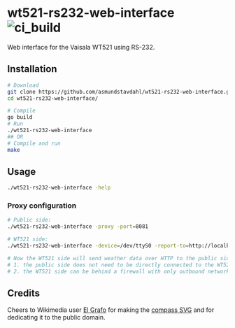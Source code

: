 # wt521-rs232-web-interface ![ci_build](https://travis-ci.org/asmundstavdahl/wt521-rs232-web-interface.svg?branch=master)
Web interface for the Vaisala WT521 using RS-232.

## Installation
```sh
# Download
git clone https://github.com/asmundstavdahl/wt521-rs232-web-interface.git
cd wt521-rs232-web-interface/

# Compile
go build
# Run
./wt521-rs232-web-interface
## OR
# Compile and run
make
```

## Usage
```sh
./wt521-rs232-web-interface -help
```
### Proxy configuration
```sh
# Public side:
./wt521-rs232-web-interface -proxy -port=8081

# WT521 side:
./wt521-rs232-web-interface -device=/dev/ttyS0 -report-to=http://localhost:8081

# Now the WT521 side will send weather data over HTTP to the public side, so that
# 1. the public side does not need to be directly connected to the WT521, and
# 2. the WT521 side can be behind a firewall with only outbound network access
```

## Credits
Cheers to Wikimedia user [El Grafo](https://commons.wikimedia.org/wiki/User:El_Grafo) for making the [compass SVG](https://en.wiktionary.org/wiki/File:Compass-icon_bb_NEbE.svg) and for dedicating it to the public domain.
